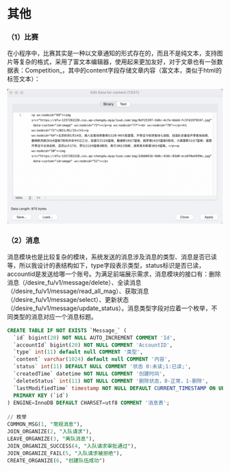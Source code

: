 # 其他

### （1）比赛

在小程序中，比赛其实是一种以文章通知的形式存在的，而且不是纯文本，支持图片等复杂的格式，采用了富文本编辑器，使用起来更加友好，对于文章也有一张数据表：Competition\_，其中的content字段存储文章内容（富文本，类似于html的标签文本）：

![&#x5BCC;&#x6587;&#x672C;&#x793A;&#x4F8B;](../../.gitbook/assets/image%20%2820%29.png)

### （2）消息

消息模块也是比较复杂的模块，系统发送的消息涉及消息的类型、消息是否已读等，所以我设计的表结构如下，type字段表示类型，status标识是否已读，accountid是发送给哪一个账号。为满足前端展示需求，消息模块的接口有：删除消息（/desire\_fu/v1/message/delete）、全读消息（/desire\_fu/v1/message/read\_all\_mag）、获取消息（/desire\_fu/v1/message/select）、更新状态（/desire\_fu/v1/message/update\_status）。消息类型字段对应着一个枚举，不同类型的消息对应一个消息标题。

```sql
CREATE TABLE IF NOT EXISTS `Message_` (
  `id` bigint(20) NOT NULL AUTO_INCREMENT COMMENT 'Id',
  `accountId` bigint(20) NOT NULL COMMENT 'AccountID',
  `type` int(11) default null COMMENT '类型',
  `content` varchar(1024) default null COMMENT '内容',
  `status` int(11) DEFAULT NULL COMMENT '状态 0:未读;1:已读;',
  `createdTime` datetime NOT NULL COMMENT '创建时间',
  `deleteStatus` int(11) NOT NULL COMMENT '删除状态，0-正常，1-删除',
  `lastModifiedTime` timestamp NOT NULL DEFAULT CURRENT_TIMESTAMP ON UPDATE CURRENT_TIMESTAMP COMMENT 'lastModifiedTime',
  PRIMARY KEY (`id`)
) ENGINE=InnoDB DEFAULT CHARSET=utf8 COMMENT '消息表';

// 枚举
COMMON_MSG(1, "常规消息"),
JOIN_ORGANIZE(2, "入队请求"),
LEAVE_ORGANIZE(3, "离队消息"),
JOIN_ORGANIZE_SUCCESS(4, "入队请求审批通过"),
JOIN_ORGANIZE_FAIL(5, "入队请求被拒绝"),
CREATE_ORGANIZE(6, "创建队伍成功")
```

